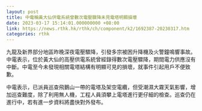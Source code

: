 ```yaml
---
layout: post
title: 中電稱黃大仙供電系統曾數次電壓驟降未見電塔明顯損壞
date: 2023-03-17 15:14:01.000000000 +08:00
link: https://news.rthk.hk/rthk/ch/component/k2/1692387-20230317.htm
categories: rthk
---
```


九龍及新界部分地區昨晚深夜電壓驟降，引發多宗被困升降機及火警鐘鳴響事故。中電表示，位於黃大仙的高壓供電系統曾經錄得數次電壓驟降，期間電力供應沒有中斷。中電至今未發現相關電塔結構有明顯可見的損壞，就事件引起用戶不便致歉。

中電表示，已派員巡查飛鵝山一帶的電塔及架空電纜，但受潮濕大霧天氣影響，增加巡查難度，除了利用無人機，工程人員須攀上電塔進行更仔細的檢查。巡查仍在進行中，若有進一步資料將盡快對外發布。
